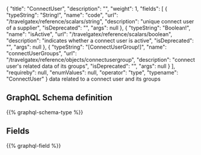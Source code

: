 {
  "title": "ConnectUser",
  "description": "",
  "weight": 1,
  "fields": [
    {
      "typeString": "String!",
      "name": "code",
      "url": "/travelgatex/reference/scalars/string",
      "description": "unique connect user of a supplier",
      "isDeprecated": "",
      "args": null
    },
    {
      "typeString": "Boolean!",
      "name": "isActive",
      "url": "/travelgatex/reference/scalars/boolean",
      "description": "indicates whether a connect user is active",
      "isDeprecated": "",
      "args": null
    },
    {
      "typeString": "[ConnectUserGroup!]",
      "name": "connectUserGroups",
      "url": "/travelgatex/reference/objects/connectusergroup",
      "description": "connect user's related data of its groups",
      "isDeprecated": "",
      "args": null
    }
  ],
  "requireby": null,
  "enumValues": null,
  "operator": "type",
  "typename": "ConnectUser"
}
data related to a connect user and its groups
## GraphQL Schema definition

{{% graphql-schema-type %}}

## Fields

{{% graphql-field %}}
